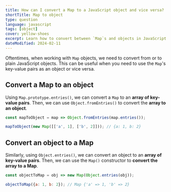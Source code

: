 ```yaml
---
title: How can I convert a Map to a JavaScript object and vice versa?
shortTitle: Map to object
type: question
language: javascript
tags: [object]
cover: yellow-shoes
excerpt: Learn how to convert between `Map`s and objects in JavaScript.
dateModified: 2024-02-11
---
```


Oftentimes, when working with `Map` objects, we need to convert from or to plain JavaScript objects. This can be useful when you need to use the `Map`'s key-value pairs as an object or vice versa.

## Convert a Map to an object

Using `Map.prototype.entries()`, we can convert a `Map` to an **array of key-value pairs**. Then, we can use `Object.fromEntries()` to convert the **array to an object**.

```js
const mapToObject = map => Object.fromEntries(map.entries());

mapToObject(new Map([['a', 1], ['b', 2]])); // {a: 1, b: 2}
```

## Convert an object to a Map

Similarly, using `Object.entries()`, we can convert an object to an **array of key-value pairs**. Then, we can use the `Map()` constructor to **convert the array to a Map**.

```js
const objectToMap = obj => new Map(Object.entries(obj));

objectToMap({a: 1, b: 2}); // Map {'a' => 1, 'b' => 2}
```
